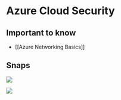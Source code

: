 # Azure Cloud Security

## Important to know
- [[Azure Networking Basics]]


## Snaps
![](https://i.imgur.com/bEj82Af.jpg)


![](https://i.imgur.com/ItrnPnA.jpg)
